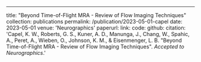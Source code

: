 ---
title: "Beyond Time-of-Flight MRA - Review of Flow Imaging Techniques"
collection: publications
permalink: /publication/2023-05-01-capel
date: 2023-05-01
venue: 'Neurographics'
paperurl: 
link:
code: 
github: 
citation: 'Capel, K. W., Roberts, G. S., Kuner, A. D., Manunga, J., Chang, W., Spahic, A., Peret, A., Wieben, O., Johnson, K. M., & Eisenmenger, L. B. "Beyond Time-of-Flight MRA - Review of Flow Imaging Techniques". <i>Accepted to Neurographics</i>.'